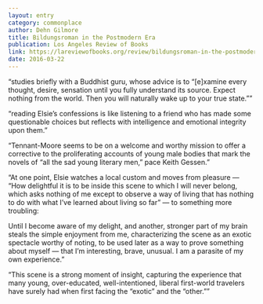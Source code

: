 ```yaml
---
layout: entry
category: commonplace
author: Dehn Gilmore
title: Bildungsroman in the Postmodern Era
publication: Los Angeles Review of Books
link: https://lareviewofbooks.org/review/bildungsroman-in-the-postmodern-era/
date: 2016-03-22
---
```


“studies briefly with a Buddhist guru, whose advice is to “[e]xamine every thought, desire, sensation until you fully understand its source. Expect nothing from the world. Then you will naturally wake up to your true state.””

“reading Elsie’s confessions is like listening to a friend who has made some questionable choices but reflects with intelligence and emotional integrity upon them.”

“Tennant-Moore seems to be on a welcome and worthy mission to offer a corrective to the proliferating accounts of young male bodies that mark the novels of “all the sad young literary men,” pace Keith Gessen.”

“At one point, Elsie watches a local custom and moves from pleasure — “How delightful it is to be inside this scene to which I will never belong, which asks nothing of me except to observe a way of living that has nothing to do with what I’ve learned about living so far” — to something more troubling:

Until I become aware of my delight, and another, stronger part of my brain steals the simple enjoyment from me, characterizing the scene as an exotic spectacle worthy of noting, to be used later as a way to prove something about myself — that I’m interesting, brave, unusual. I am a parasite of my own experience.”

“This scene is a strong moment of insight, capturing the experience that many young, over-educated, well-intentioned, liberal first-world travelers have surely had when first facing the “exotic” and the “other.””
